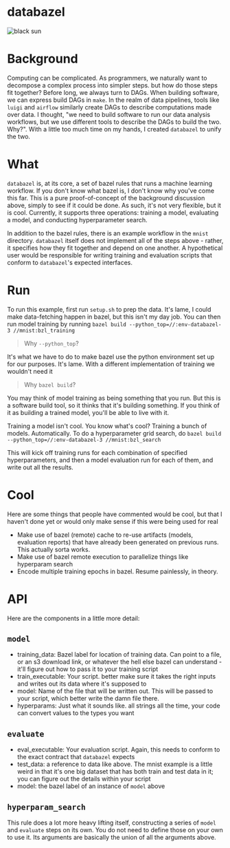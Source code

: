 # databazel
![black sun](https://images.emojiterra.com/google/android-nougat/512px/1f54b.png)

# Background

Computing can be complicated. As programmers, we naturally want to decompose a complex process into simpler steps. but how do those steps fit together? Before long, we always turn to DAGs. When building software, we can express build DAGs in `make`. In the realm of data pipelines, tools like `luigi` and `airflow` similarly create DAGs to describe computations made over data. I thought, "we need to build software to run our data analysis workflows, but we use different tools to describe the DAGs to build the two. Why?". With a little too much time on my hands, I created `databazel` to unify the two.

# What

`databazel` is, at its core, a set of bazel rules that runs a machine learning workflow. If you don't know what bazel is, I don't know why you've come this far. This is a pure proof-of-concept of the background discussion above, simply to see if it could be done. As such, it's not very flexible, but it is cool. Currently, it supports three operations: training a model, evaluating a model, and conducting hyperparameter search.

In addition to the bazel rules, there is an example workflow in the `mnist` directory. `databazel` itself does not implement all of the steps above - rather, it specifies how they fit together and depend on one another. A hypothetical user would be responsible for writing training and evaluation scripts that conform to `databazel`'s expected interfaces.

# Run
To run this example, first run `setup.sh` to prep the data. It's lame, I could make data-fetching happen in bazel, but this isn't my day job.
You can then run model training by running `bazel build --python_top=//:env-databazel-3 //mnist:bzl_training`

> Why `--python_top`?

It's what we have to do to make bazel use the python environment set up for our purposes. It's lame. With a different implementation of training we wouldn't need it

> Why `bazel build`?

You may think of model training as being something that you run. But this is a software build tool, so it thinks that it's building something. If you think of it as building a trained model, you'll be able to live with it.
  
Training a model isn't cool. You know what's cool? Training a bunch of models. Automatically. To do a hyperparameter grid search, do `bazel build --python_top=//:env-databazel-3 //mnist:bzl_search`

This will kick off training runs for each combination of specified hyperparameters, and then a model evaluation run for each of them, and write out all the results.

# Cool

Here are some things that people have commented would be cool, but that I haven't done yet or would only make sense if this were being used for real
* Make use of bazel (remote) cache to re-use artifacts (models, evaluation reports) that have already been generated on previous runs. This actually sorta works.
* Make use of bazel remote execution to parallelize things like hyperparam search
* Encode multiple training epochs in bazel. Resume painlessly, in theory.

# API
Here are the components in a little more detail:

## `model`
* training_data: Bazel label for location of training data. Can point to a file, or an s3 download link, or whatever the hell else bazel can understand - it'll figure out how to pass it to your training script
* train_executable: Your script. better make sure it takes the right inputs and writes out its data where it's supposed to
* model: Name of the file that will be written out. This will be passed to your script, which better write the damn file there.
* hyperparams: Just what it sounds like. all strings all the time, your code can convert values to the types you want

## `evaluate`
* eval_executable: Your evaluation script. Again, this needs to conform to the exact contract that `databazel` expects
* test_data: a reference to data like above. The mnist example is a little weird in that it's one big dataset that has both train and test data in it; you can figure out the details within your script
* model: the bazel label of an instance of `model` above

## `hyperparam_search`
This rule does a lot more heavy lifting itself, constructing a series of `model` and `evaluate` steps on its own. You do not need to define those on your own to use it. Its arguments are basically the union of all the arguments above.
